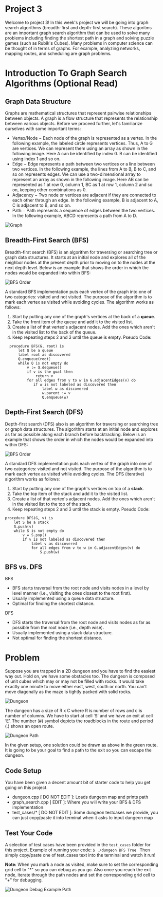 # Project 3
Welcome to project 3! In this week's project we will be going into graph search algorithms (breadth-first and depth-first search). These algoritms are an important graph search algorithm that can be used to solve many problems including finding the shortest path in a graph and solving puzzle games (such as Rubik's Cubes). Many problems in computer science can be thought of in terms of graphs. For example, analyzing networks, mapping routes, and scheduling are graph problems.

# Introduction To Graph Search Algorithms (Optional Read)
## Graph Data Structure
Graphs are mathematical structures that represent pairwise relationships between objects. A graph is a flow structure that represents the relationship between various objects. Before we proceed further, let's familiarize ourselves with some important terms:
- Vertex/Node − Each node of the graph is represented as a vertex. In the following example, the labeled circle represents vertices. Thus, A to G are vertices. We can represent them using an array as shown in the following image. Here A can be identified by index 0. B can be identified using index 1 and so on.
- Edge − Edge represents a path between two vertices or a line between two vertices. In the following example, the lines from A to B, B to C, and so on represents edges. We can use a two-dimensional array to represent an array as shown in the following image. Here AB can be represented as 1 at row 0, column 1, BC as 1 at row 1, column 2 and so on, keeping other combinations as 0.
- Adjacency − Two node or vertices are adjacent if they are connected to each other through an edge. In the following example, B is adjacent to A, C is adjacent to B, and so on.
- Path − Path represents a sequence of edges between the two vertices. In the following example, ABCD represents a path from A to D.

![Graph](graph.jpg)

## Breadth-First Search (BFS)
Breadth-first search (BFS) is an algorithm for traversing or searching tree or graph data structures. It starts at an initial node and explores all of the neighbor nodes at the present depth prior to moving on to the nodes at the next depth level. Below is an example that shows the order in which the nodes would be expanded into within BFS:

![BFS Order](bfs_order.png)

A standard BFS implementation puts each vertex of the graph into one of two categories: visited and not visited. The purpose of the algorithm is to mark each vertex as visited while avoiding cycles. The algorithm works as follows:
1. Start by putting any one of the graph's vertices at the back of a **queue**.
2. Take the front item of the queue and add it to the visited list.
3. Create a list of that vertex's adjacent nodes. Add the ones which aren't in the visited list to the back of the queue.
4. Keep repeating steps 2 and 3 until the queue is empty.
Pseudo Code:
```
  procedure BFS(G, root) is
      let Q be a queue
      label root as discovered
      Q.enqueue(root)
      while Q is not empty do
          v := Q.dequeue()
          if v is the goal then
              return v
          for all edges from v to w in G.adjacentEdges(v) do
             if w is not labeled as discovered then
                 label w as discovered
                 w.parent := v
                 Q.enqueue(w)
```

## Depth-First Search (DFS)
Depth-first search (DFS) also is an algorithm for traversing or searching tree or graph data structures. The algorithm starts at an initial node and explores as far as possible along each branch before backtracking. Below is an example that shows the order in which the nodes would be expanded into within DFS:

![BFS Order](dfs_order.png)

A standard DFS implementation puts each vertex of the graph into one of two categories: visited and not visited. The purpose of the algorithm is to mark each vertex as visited while avoiding cycles. The DFS (iterative) algorithm works as follows:
1. Start by putting any one of the graph's vertices on top of a **stack**.
2. Take the top item of the stack and add it to the visited list.
3. Create a list of that vertex's adjacent nodes. Add the ones which aren't in the visited list to the top of the stack.
4. Keep repeating steps 2 and 3 until the stack is empty.
Pseudo Code:
```
procedure DFS(G, v) is
    let S be a stack
    S.push(v)
    while S is not empty do
        v = S.pop()
        if v is not labeled as discovered then
            label v as discovered
            for all edges from v to w in G.adjacentEdges(v) do
                S.push(w)
```

## BFS vs. DFS
BFS
  - BFS starts traversal from the root node and visits nodes in a level by level manner (i.e., visiting the ones closest to the root first).
  - Usually implemented using a queue data structure.
  - Optimal for finding the shortest distance.

DFS
  - DFS starts the traversal from the root node and visits nodes as far as possible from the root node (i.e., depth wise).
  - Usually implemented using a stack data structure.
  - Not optimal for finding the shortest distance.

# Problem
Suppose you are trapped in a 2D dungeon and you have to find the easiest way out. Hold on, we have some obstacles too. The dungeon is composed of unit cubes which may or may not be filled with rocks. It would take exactly one minute to move either east, west, south or north. You can’t move diagonally as the maze is tightly packed with solid rocks.

![Dungeon](dungeon.png)

The dungeon has a size of R x C where R is number of rows and c is number of columns. We have to start at cell ‘S’ and we have an exit at cell ‘E’. The number (#) symbol depicts the roadblocks in the route and period (.) shows an open route.

![Dungeon Path](dungeon_path.png)

In the given setup, one solution could be drawn as above in the green route. It is going to be your goal to find a path to the exit so you can escape the dungeon.

## Code Setup
You have been given a decent amount bit of starter code to help you get going on this project.
- dungeon.cpp [ DO NOT EDIT ]: Loads dungeon map and prints path
- graph_search.cpp [ EDIT ]: Where you will write your BFS & DFS implementation
- test_cases/* [ DO NOT EDIT ]: Some dungeon testcases we provide, you can just copy/paste it into terminal when it asks to input dungeon map

## Test Your Code
A selection of test cases have been provided in the `test_cases` folder for this project.
Example of running your code:
```$ ./dungeon BFS True ```
Then simply copy/paste one of test_cases text into the terminal and watch it run!

**Note:** When you mark a node as visited, make sure to set the corresponding grid cell to "*" so you can debug as you go. Also once you reach the exit node, iterate through the path nodes and set the corresponding grid cell to "+" for debugging.

![Dungeon Debug Example Path](dungeon_bfs.png)
